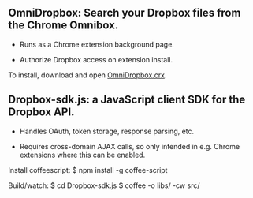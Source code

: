 ## OmniDropbox: Search your Dropbox files from the Chrome Omnibox.

- Runs as a Chrome extension background page.

- Authorize Dropbox access on extension install.

To install, download and open [OmniDropbox.crx](https://github.com/holdenmatt/OmniDropbox/blob/master/OmniDropbox.crx).

## Dropbox-sdk.js: a JavaScript client SDK for the Dropbox API.

- Handles OAuth, token storage, response parsing, etc.

- Requires cross-domain AJAX calls, so only intended in e.g. Chrome extensions
where this can be enabled.

Install coffeescript:
$ npm install -g coffee-script

Build/watch:
$ cd Dropbox-sdk.js
$ coffee -o libs/ -cw src/
